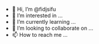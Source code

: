 - 👋 Hi, I’m @fidjsifu
- 👀 I’m interested in ...
- 🌱 I’m currently learning ...
- 💞️ I’m looking to collaborate on ...
- 📫 How to reach me ...

<!---
fidjsifu/fidjsifu is a ✨ special ✨ repository because its `README.md` (this file) appears on your GitHub profile.
You can click the Preview link to take a look at your changes.
--->
